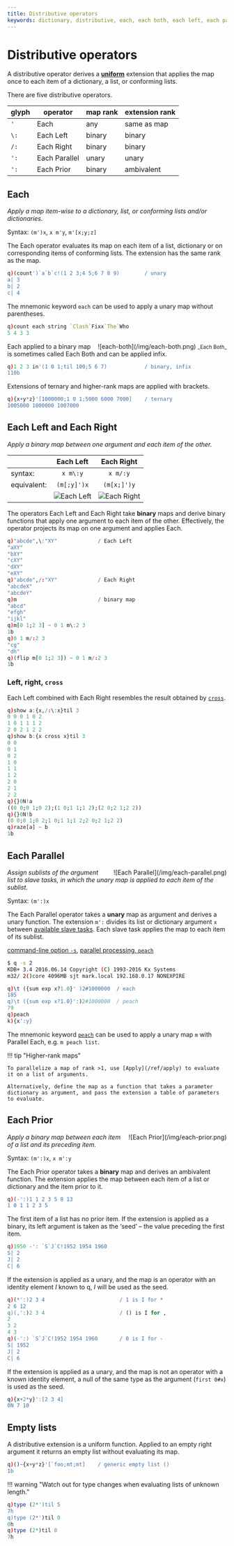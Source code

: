 ```yaml
---
title: Distributive operators
keywords: dictionary, distributive, each, each both, each left, each parallel, each prior, each right, extension, kdb+, keyword, map, mnemonic, operator, q, unary
---
```


# Distributive operators



A distributive operator derives a [**uniform**](../basics/glossary.md) extension that applies the map once to each item of a dictionary, a list, or conforming lists. 

There are five distributive operators. 

glyph | operator      | map rank | extension rank
------|---------------|----------|----------------
`'`   | Each          | any      | same as map
`\:`  | Each Left     | binary   | binary
`/:`  | Each Right    | binary   | binary
`':`  | Each Parallel | unary    | unary
`':`  | Each Prior    | binary   | ambivalent


## Each

_Apply a map item-wise to a dictionary, list, or conforming lists and/or dictionaries._

Syntax: `(m')x`, `x m'y`, `m'[x;y;z]`

The Each operator evaluates its map on each item of a list, dictionary or on corresponding items of conforming lists. The extension has the same rank as the map. 

```q
q)(count')`a`b`c!(1 2 3;4 5;6 7 8 9)        / unary 
a| 3
b| 2
c| 4
```

The mnemonic keyword `each` can be used to apply a unary map without parentheses.

```q
q)count each string `Clash`Fixx`The`Who
5 4 3 3
```

<div markdown="1" style="float: right; margin-left: 1em; text-align: center;">
![each-both](/img/each-both.png)  
<small>_Each Both_</small>
</div>

Each applied to a binary map is sometimes called Each Both and can be applied infix.

```q
q)1 2 3 in'(1 0 1;til 100;5 6 7)            / binary, infix 
110b
```

Extensions of ternary and higher-rank maps are applied with brackets.

```q
q){x+y*z}'[1000000;1 0 1;5000 6000 7000]    / ternary
1005000 1000000 1007000
```


## Each Left and Each Right

_Apply a binary map between one argument and each item of the other._


&nbsp;      | Each Left | Each Right
------------|:--------:|:----------:
syntax:     | `x m\:y`  |  `x m/:y`
equivalent: | `(m[;y]')x` | `(m[x;]')y`
&nbsp;      | ![Each Left](/img/each-left.png) | ![Each Right](/img/each-right.png)

The operators Each Left and Each Right take **binary** maps and derive binary functions that apply one argument to each item of the other. Effectively, the operator projects its map on one argument and applies Each.

```q
q)"abcde",\:"XY"             / Each Left
"aXY"
"bXY"
"cXY"
"dXY"
"eXY"
q)"abcde",/:"XY"             / Each Right
"abcdeX"
"abcdeY"
q)m                          / binary map
"abcd"
"efgh"
"ijkl"
q)m[0 1;2 3] ~ 0 1 m\:2 3
1b
q)0 1 m/:2 3
"cg"
"dh"
q)(flip m[0 1;2 3]) ~ 0 1 m/:2 3
1b
```


### Left, right, `cross`

Each Left combined with Each Right resembles the result obtained by [`cross`](cross).
<!-- FIXME Move example to article on `cross`; promote above to a tip admonition. -->
```q
q)show a:{x,/:\:x}til 3
0 0 0 1 0 2
1 0 1 1 1 2
2 0 2 1 2 2
q)show b:{x cross x}til 3
0 0
0 1
0 2
1 0
1 1
1 2
2 0
2 1
2 2
q){}0N!a
((0 0;0 1;0 2);(1 0;1 1;1 2);(2 0;2 1;2 2))
q){}0N!b
(0 0;0 1;0 2;1 0;1 1;1 2;2 0;2 1;2 2)
q)raze[a] ~ b
1b
```


## Each Parallel

<div markdown="1" style="float: right; margin-left: 1em;">
![Each Parallel](/img/each-parallel.png)
</div>

_Assign sublists of the argument list to slave tasks, in which the unary map is applied to each item of the sublist._


Syntax: `(m':)x`

The Each Parallel operator takes a **unary** map as argument and derives a unary function. The extension `m':` divides its list or dictionary argument `x` between [available slave tasks](../basics/cmdline.md#-s-slaves). Each slave task applies the map to each item of its sublist. 

<i class="far fa-hand-point-right"></i> 
[command-line option `-s`](../basics/cmdline.md#-s-slaves), 
[parallel processing, `peach`](../basics/peach.md)

```bash
$ q -s 2
KDB+ 3.4 2016.06.14 Copyright (C) 1993-2016 Kx Systems
m32/ 2()core 4096MB sjt mark.local 192.168.0.17 NONEXPIRE
```

```q
q)\t ({sum exp x?1.0}' )2#1000000  / each
185
q)\t ({sum exp x?1.0}':)2#1000000  / peach
79
q)peach
k){x':y}
```

The mnemonic keyword [`peach`](../basics/peach.md) can be used to apply a unary map `m` with Parallel Each, e.g. `m peach list`.

!!! tip "Higher-rank maps"

    To parallelize a map of rank >1, use [Apply](/ref/apply) to evaluate it on a list of arguments.

    Alternatively, define the map as a function that takes a parameter dictionary as argument, and pass the extension a table of parameters to evaluate.


## Each Prior

<div markdown="1" style="float: right; margin-left: 1em; z-index: 3">
![Each Prior](/img/each-prior.png)
</div>

_Apply a binary map between each item of a list and its preceding item._

Syntax: `(m':)x`, `x m':y`

The Each Prior operator takes a **binary** map and derives an ambivalent function.
The extension applies the map between each item of a list or dictionary and the item prior to it.

```q
q)(-':)1 1 2 3 5 8 13
1 0 1 1 2 3 5
```

The first item of a list has no prior item. 
If the extension is applied as a binary, its left argument is taken as the ‘seed’ – the value preceding the first item. 

```q
q)1950 -': `S`J`C!1952 1954 1960
S| 2
J| 2
C| 6
```

If the extension is applied as a unary, and the map is an operator with an identity element $I$ known to q, $I$ will be used as the seed.

```q
q)(*':)2 3 4                        / 1 is I for *
2 6 12
q)(,':)2 3 4                        / () is I for ,
2
3 2
4 3
q)(-':) `S`J`C!1952 1954 1960       / 0 is I for -
S| 1952
J| 2
C| 6
```

If the extension is applied as a unary, and the map is not an operator with a known identity element, a null of the same type as the argument (`first 0#x`) is used as the seed.

```q
q){x+2*y}':[2 3 4]
0N 7 10
```


## Empty lists

A distributive extension is a uniform function. Applied to an empty right argument it returns an empty list without evaluating its map.

```q
q)()~{x+y*z}'[`foo;mt;mt]    / generic empty list ()
1b
```

!!! warning "Watch out for type changes when evaluating lists of unknown length."

```q
q)type (2*')til 5
7h
q)type (2*')til 0
0h
q)type (2*)til 0
7h
```


